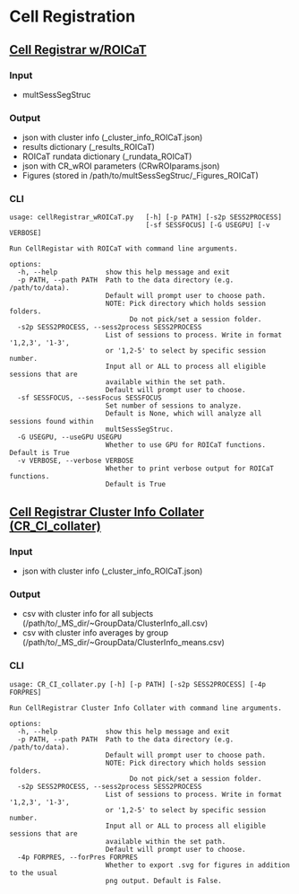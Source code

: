 # Cell Registration

## [Cell Registrar w/ROICaT](https://github.com/thicclatka/CLAH_IA/blob/main/CLAH_ImageAnalysis/registration/cellRegistrar_wROICaT.py)

### Input

- multSessSegStruc

### Output

- json with cluster info (\_cluster_info_ROICaT.json)
- results dictionary (\_results_ROICaT)
- ROICaT rundata dictionary (\_rundata_ROICaT)
- json with CR_wROI parameters (CRwROIparams.json)
- Figures (stored in /path/to/multSessSegStruc/\_Figures_ROICaT)

### CLI

```console
usage: cellRegistrar_wROICaT.py   [-h] [-p PATH] [-s2p SESS2PROCESS]
                                  [-sf SESSFOCUS] [-G USEGPU] [-v VERBOSE]

Run CellRegistar with ROICaT with command line arguments.

options:
  -h, --help            show this help message and exit
  -p PATH, --path PATH  Path to the data directory (e.g. /path/to/data).
                        Default will prompt user to choose path.
                        NOTE: Pick directory which holds session folders.
                              Do not pick/set a session folder.
  -s2p SESS2PROCESS, --sess2process SESS2PROCESS
                        List of sessions to process. Write in format '1,2,3', '1-3',
                        or '1,2-5' to select by specific session number.
                        Input all or ALL to process all eligible sessions that are
                        available within the set path.
                        Default will prompt user to choose.
  -sf SESSFOCUS, --sessFocus SESSFOCUS
                        Set number of sessions to analyze.
                        Default is None, which will analyze all sessions found within
                        multSessSegStruc.
  -G USEGPU, --useGPU USEGPU
                        Whether to use GPU for ROICaT functions. Default is True
  -v VERBOSE, --verbose VERBOSE
                        Whether to print verbose output for ROICaT functions.
                        Default is True
```

## [Cell Registrar Cluster Info Collater (CR_CI_collater)](https://github.com/thicclatka/CLAH_IA/blob/main/CLAH_ImageAnalysis/registration/CR_CI_collater.py)

### Input

- json with cluster info (\_cluster_info_ROICaT.json)

### Output

- csv with cluster info for all subjects (/path/to/\_MS_dir/~GroupData/ClusterInfo_all.csv)
- csv with cluster info averages by group (/path/to/\_MS_dir/~GroupData/ClusterInfo_means.csv)

### CLI

```console
usage: CR_CI_collater.py [-h] [-p PATH] [-s2p SESS2PROCESS] [-4p FORPRES]

Run CellRegistrar Cluster Info Collater with command line arguments.

options:
  -h, --help            show this help message and exit
  -p PATH, --path PATH  Path to the data directory (e.g. /path/to/data).
                        Default will prompt user to choose path.
                        NOTE: Pick directory which holds session folders.
                              Do not pick/set a session folder.
  -s2p SESS2PROCESS, --sess2process SESS2PROCESS
                        List of sessions to process. Write in format '1,2,3', '1-3',
                        or '1,2-5' to select by specific session number.
                        Input all or ALL to process all eligible sessions that are
                        available within the set path.
                        Default will prompt user to choose.
  -4p FORPRES, --forPres FORPRES
                        Whether to export .svg for figures in addition to the usual
                        png output. Default is False.
```
